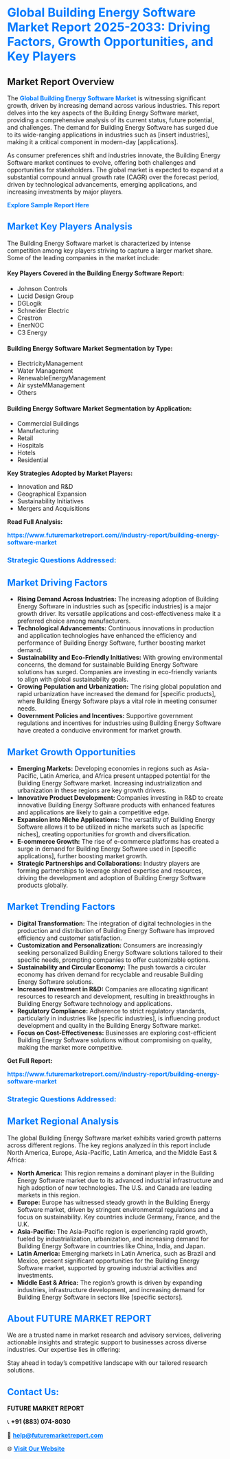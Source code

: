 <h1 style="color: #007BFF;">Global Building Energy Software Market Report 2025-2033: Driving Factors, Growth Opportunities, and Key Players</h1>

<section id="overview">
<h2>Market Report Overview</h2>
<p>The <a href="https://www.futuremarketreport.com//industry-report/building-energy-software-market" style="color: #007BFF; text-decoration: none;"><strong>Global Building Energy Software Market</strong></a> is witnessing significant growth, driven by increasing demand across various industries. This report delves into the key aspects of the Building Energy Software market, providing a comprehensive analysis of its current status, future potential, and challenges. The demand for Building Energy Software has surged due to its wide-ranging applications in industries such as [insert industries], making it a critical component in modern-day [applications].</p>
<p>As consumer preferences shift and industries innovate, the Building Energy Software market continues to evolve, offering both challenges and opportunities for stakeholders. The global market is expected to expand at a substantial compound annual growth rate (CAGR) over the forecast period, driven by technological advancements, emerging applications, and increasing investments by major players.</p>
</section>

<section id="overview">
<p><a href="https://www.futuremarketreport.com//request-sample/reportId=64166" style="color: #007BFF; text-decoration: none;"><strong>Explore Sample Report Here</strong></a></p>
</section>

<section id="key-players">
<h2 style="color: #007BFF;">Market Key Players Analysis</h2>
<p>The Building Energy Software market is characterized by intense competition among key players striving to capture a larger market share. Some of the leading companies in the market include:</p>
<h4>Key Players Covered in the Building Energy Software Report:</h4>
<ul><li>Johnson Controls</li><li>Lucid Design Group</li><li>DGLogik</li><li>Schneider Electric</li><li>Crestron</li><li>EnerNOC</li><li>C3 Energy</li></ul>
<h4>Building Energy Software Market Segmentation by Type:</h4>
<ul><li>ElectricityManagement</li><li>Water Management</li><li>RenewableEnergyManagement</li><li>Air systeMManagement</li><li>Others</li></ul>

<h4>Building Energy Software Market Segmentation by Application:</h4>
<ul><li>Commercial Buildings</li><li>Manufacturing</li><li>Retail</li><li>Hospitals</li><li>Hotels</li><li>Residential</li></ul>
<p><strong>Key Strategies Adopted by Market Players:</strong></p>
<ul>
<li>Innovation and R&D</li>
<li>Geographical Expansion</li>
<li>Sustainability Initiatives</li>
<li>Mergers and Acquisitions</li>
</ul>
</section>

<section>
<p><strong>Read Full Analysis: </strong></p><a href="https://www.futuremarketreport.com//industry-report/building-energy-software-market" style="color: #007BFF; text-decoration: none;"><strong>https://www.futuremarketreport.com//industry-report/building-energy-software-market</strong></a>
<h3 style="color: #007BFF;">Strategic Questions Addressed:</h3>
</section>

<section id="driving-factors">
<h2 style="color: #007BFF;">Market Driving Factors</h2>
<ul>
<li><strong>Rising Demand Across Industries:</strong> The increasing adoption of Building Energy Software in industries such as [specific industries] is a major growth driver. Its versatile applications and cost-effectiveness make it a preferred choice among manufacturers.</li>
<li><strong>Technological Advancements:</strong> Continuous innovations in production and application technologies have enhanced the efficiency and performance of Building Energy Software, further boosting market demand.</li>
<li><strong>Sustainability and Eco-Friendly Initiatives:</strong> With growing environmental concerns, the demand for sustainable Building Energy Software solutions has surged. Companies are investing in eco-friendly variants to align with global sustainability goals.</li>
<li><strong>Growing Population and Urbanization:</strong> The rising global population and rapid urbanization have increased the demand for [specific products], where Building Energy Software plays a vital role in meeting consumer needs.</li>
<li><strong>Government Policies and Incentives:</strong> Supportive government regulations and incentives for industries using Building Energy Software have created a conducive environment for market growth.</li>
</ul>
</section>

<section id="growth-opportunities">
<h2 style="color: #007BFF;">Market Growth Opportunities</h2>
<ul>
<li><strong>Emerging Markets:</strong> Developing economies in regions such as Asia-Pacific, Latin America, and Africa present untapped potential for the Building Energy Software market. Increasing industrialization and urbanization in these regions are key growth drivers.</li>
<li><strong>Innovative Product Development:</strong> Companies investing in R&D to create innovative Building Energy Software products with enhanced features and applications are likely to gain a competitive edge.</li>
<li><strong>Expansion into Niche Applications:</strong> The versatility of Building Energy Software allows it to be utilized in niche markets such as [specific niches], creating opportunities for growth and diversification.</li>
<li><strong>E-commerce Growth:</strong> The rise of e-commerce platforms has created a surge in demand for Building Energy Software used in [specific applications], further boosting market growth.</li>
<li><strong>Strategic Partnerships and Collaborations:</strong> Industry players are forming partnerships to leverage shared expertise and resources, driving the development and adoption of Building Energy Software products globally.</li>
</ul>
</section>

<section id="trending-factors">
<h2 style="color: #007BFF;">Market Trending Factors</h2>
<ul>
<li><strong>Digital Transformation:</strong> The integration of digital technologies in the production and distribution of Building Energy Software has improved efficiency and customer satisfaction.</li>
<li><strong>Customization and Personalization:</strong> Consumers are increasingly seeking personalized Building Energy Software solutions tailored to their specific needs, prompting companies to offer customizable options.</li>
<li><strong>Sustainability and Circular Economy:</strong> The push towards a circular economy has driven demand for recyclable and reusable Building Energy Software solutions.</li>
<li><strong>Increased Investment in R&D:</strong> Companies are allocating significant resources to research and development, resulting in breakthroughs in Building Energy Software technology and applications.</li>
<li><strong>Regulatory Compliance:</strong> Adherence to strict regulatory standards, particularly in industries like [specific industries], is influencing product development and quality in the Building Energy Software market.</li>
<li><strong>Focus on Cost-Effectiveness:</strong> Businesses are exploring cost-efficient Building Energy Software solutions without compromising on quality, making the market more competitive.</li>
</ul>
</section>

<section>
<p><strong>Get Full Report: </strong></p><a href="https://www.futuremarketreport.com//industry-report/building-energy-software-market" style="color: #007BFF; text-decoration: none;"><strong>https://www.futuremarketreport.com//industry-report/building-energy-software-market</strong></a>
<h3 style="color: #007BFF;">Strategic Questions Addressed:</h3>
</section>


<section id="regional-analysis">
<h2 style="color: #007BFF;">Market Regional Analysis</h2>
<p>The global Building Energy Software market exhibits varied growth patterns across different regions. The key regions analyzed in this report include North America, Europe, Asia-Pacific, Latin America, and the Middle East & Africa:</p>
<ul>
<li><strong>North America:</strong> This region remains a dominant player in the Building Energy Software market due to its advanced industrial infrastructure and high adoption of new technologies. The U.S. and Canada are leading markets in this region.</li>
<li><strong>Europe:</strong> Europe has witnessed steady growth in the Building Energy Software market, driven by stringent environmental regulations and a focus on sustainability. Key countries include Germany, France, and the U.K.</li>
<li><strong>Asia-Pacific:</strong> The Asia-Pacific region is experiencing rapid growth, fueled by industrialization, urbanization, and increasing demand for Building Energy Software in countries like China, India, and Japan.</li>
<li><strong>Latin America:</strong> Emerging markets in Latin America, such as Brazil and Mexico, present significant opportunities for the Building Energy Software market, supported by growing industrial activities and investments.</li>
<li><strong>Middle East & Africa:</strong> The region’s growth is driven by expanding industries, infrastructure development, and increasing demand for Building Energy Software in sectors like [specific sectors].</li>
</ul>
</section>

<footer>
<h2 style="color: #007BFF;">About FUTURE MARKET REPORT</h2>
<p>We are a trusted name in market research and advisory services, delivering actionable insights and strategic support to businesses across diverse industries. Our expertise lies in offering:</p>

<p>Stay ahead in today’s competitive landscape with our tailored research solutions.</p>

<h2 style="color: #007BFF;">Contact Us:</h2>
<p><strong>FUTURE MARKET REPORT</strong></p>
<p>📞 <strong>+91 (883) 074-8030</strong></p>
<p>📧 <strong><a href="mailto:help@futuremarketreport.com" style="color: #007BFF;">help@futuremarketreport.com</a></strong></p>
<p>🌐 <strong><a href="https://www.futuremarketreport.com/" style="color: #007BFF;">Visit Our Website</a></strong></p>
</footer>